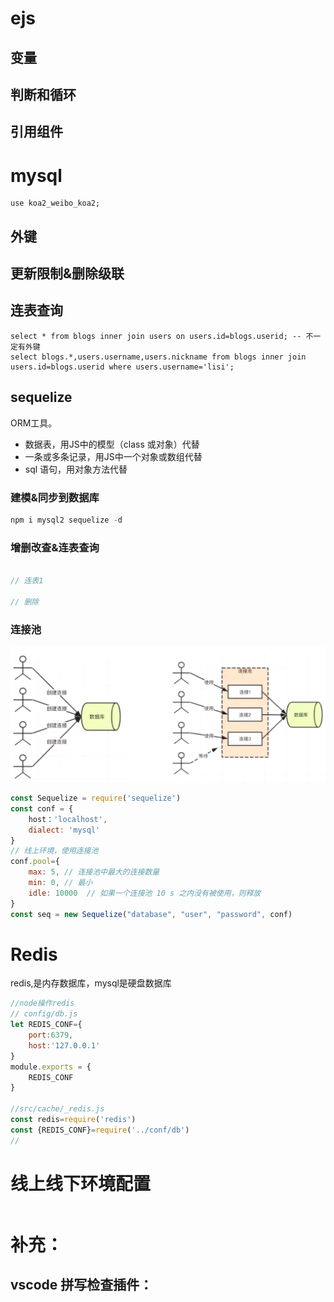 # ejs
## 变量
## 判断和循环
## 引用组件

# mysql

```mysql
use koa2_weibo_koa2;

```

## 外键

## 更新限制&删除级联

## 连表查询



```mysql
select * from blogs inner join users on users.id=blogs.userid; -- 不一定有外键
select blogs.*,users.username,users.nickname from blogs inner join users.id=blogs.userid where users.username='lisi';
```

## sequelize

ORM工具。

- 数据表，用JS中的模型（class 或对象）代替
- 一条或多条记录，用JS中一个对象或数组代替
- sql 语句，用对象方法代替

### 建模&同步到数据库



```javascript
npm i mysql2 sequelize -d
```



### 增删改查&连表查询



```javascript

// 连表1

// 删除

```

### 连接池

![](./连结池.png)

```javascript
const Sequelize = require('sequelize')
const conf = {
    host：'localhost',
    dialect: 'mysql'
}
// 线上环境，使用连接池
conf.pool={
    max: 5, // 连接池中最大的连接数量
    min: 0, // 最小
    idle: 10000  // 如果一个连接池 10 s 之内没有被使用，则释放
}
const seq = new Sequelize("database", "user", "password", conf)

```

# Redis

redis,是内存数据库，mysql是硬盘数据库

```javascript
//node操作redis
// config/db.js
let REDIS_CONF={
    port:6379,
    host:'127.0.0.1'
}
module.exports = {
    REDIS_CONF
}

//src/cache/_redis.js
const redis=require('redis')
const {REDIS_CONF}=require('../conf/db')
//


```

# 线上线下环境配置



```

```



# 补充：

## vscode 拼写检查插件：

